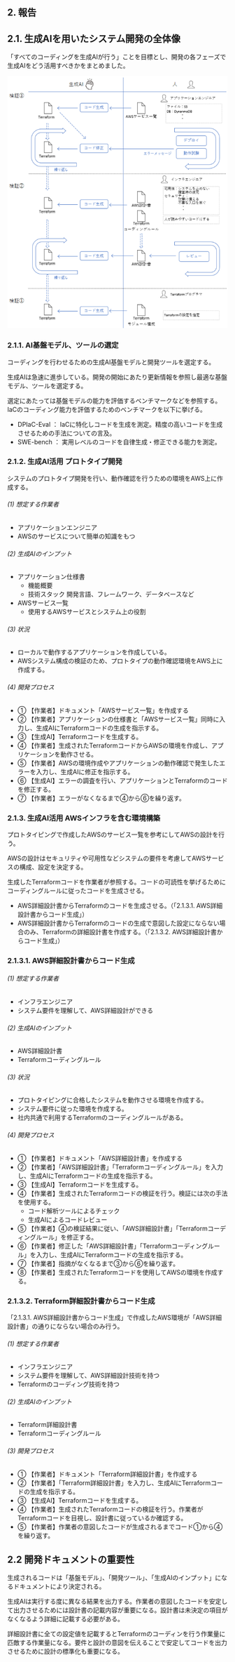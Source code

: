 ## 2. 報告

## 2.1. 生成AIを用いたシステム開発の全体像

「すべてのコーディングを生成AIが行う」ことを目標とし、開発の各フェーズで生成AIをどう活用すべきかをまとめました。

![](images/02_生成AI開発プロセス.png)

### 2.1.1. AI基盤モデル、ツールの選定

コーディングを行わせるための生成AI基盤モデルと開発ツールを選定する。

生成AIは急速に進歩している。開発の開始にあたり更新情報を参照し最適な基盤モデル、ツールを選定する。

選定にあたっては基盤モデルの能力を評価するベンチマークなどを参照する。IaCのコーディング能力を評価するためのベンチマークを以下に挙げる。

- DPIaC-Eval ： IaCに特化しコードを生成を測定。精度の高いコードを生成させるための手法についての言及。
- SWE-bench ： 実用レベルのコードを自律生成・修正できる能力を測定。

### 2.1.2. 生成AI活用 プロトタイプ開発

システムのプロトタイプ開発を行い、動作確認を行うための環境をAWS上に作成する。

###### (1) 想定する作業者

- アプリケーションエンジニア
- AWSのサービスについて簡単の知識をもつ

###### (2) 生成AIのインプット

- アプリケーション仕様書
    - 機能概要
    - 技術スタック 開発言語、フレームワーク、データベースなど
- AWSサービス一覧
    - 使用するAWSサービスとシステム上の役割

###### (3) 状況

- ローカルで動作するアプリケーションを作成している。
- AWSシステム構成の検証のため、プロトタイプの動作確認環境をAWS上に作成する。

###### (4) 開発プロセス

- ① 【作業者】ドキュメント「AWSサービス一覧」を作成する
- ② 【作業者】アプリケーションの仕様書と「AWSサービス一覧」同時に入力し、生成AIにTerraformコードの生成を指示する。
- ③ 【生成AI】Terraformコードを生成する。
- ④ 【作業者】生成されたTerraformコードからAWSの環境を作成し、アプリケーションを動作させる。
- ⑤ 【作業者】AWSの環境作成やアプリケーションの動作確認で発生したエラーを入力し、生成AIに修正を指示する。
- ⑥ 【生成AI】エラーの調査を行い、アプリケーションとTerraformのコードを修正する。
- ⑦ 【作業者】エラーがなくなるまで④から⑥を繰り返す。

### 2.1.3. 生成AI活用 AWSインフラを含む環境構築

プロトタイピングで作成したAWSのサービス一覧を参考にしてAWSの設計を行う。

AWSの設計はセキュリティや可用性などシステムの要件を考慮してAWSサービスの構成、設定を決定する。

生成したTerraformコードを作業者が参照する。コードの可読性を挙げるためにコーディングルールに従ったコードを生成させる。

- AWS詳細設計書からTerraformのコードを生成させる。（「2.1.3.1. AWS詳細設計書からコード生成」）
- AWS詳細設計書からTerraformのコードの生成で意図した設定にならない場合のみ、Terraformの詳細設計書を作成する。（「2.1.3.2. AWS詳細設計書からコード生成」）

### 2.1.3.1. AWS詳細設計書からコード生成

###### (1) 想定する作業者

- インフラエンジニア
- システム要件を理解して、AWS詳細設計ができる

###### (2) 生成AIのインプット

- AWS詳細設計書
- Terraformコーディングルール

###### (3) 状況

- プロトタイピングに合格したシステムを動作させる環境を作成する。
- システム要件に従った環境を作成する。
- 社内共通で利用するTerraformのコーディングルールがある。

###### (4) 開発プロセス

- ① 【作業者】ドキュメント「AWS詳細設計書」を作成する
- ② 【作業者】「AWS詳細設計書」「Terraformコーディングルール」を入力し、生成AIにTerraformコードの生成を指示する。
- ③ 【生成AI】Terraformコードを生成する。
- ④ 【作業者】生成されたTerraformコードの検証を行う。検証には次の手法を使用する。
     - コード解析ツールによるチェック
     - 生成AIによるコードレビュー
- ⑤ 【作業者】④の検証結果に従い、「AWS詳細設計書」「Terraformコーディングルール」を修正する。
- ⑥ 【作業者】修正した「AWS詳細設計書」「Terraformコーディングルール」を入力し、生成AIにTerraformコードの生成を指示する。
- ⑦ 【作業者】指摘がなくなるまで③から⑥を繰り返す。
- ⑧ 【作業者】生成されたTerraformコードを使用してAWSの環境を作成する。

### 2.1.3.2. Terraform詳細設計書からコード生成

「2.1.3.1. AWS詳細設計書からコード生成」で作成したAWS環境が「AWS詳細設計書」の通りにならない場合のみ行う。

###### (1) 想定する作業者

- インフラエンジニア
- システム要件を理解して、AWS詳細設計技術を持つ
- Terraformのコーディング技術を持つ

###### (2) 生成AIのインプット

- Terraform詳細設計書
- Terraformコーディングルール

###### (3) 開発プロセス

- ① 【作業者】ドキュメント「Terraform詳細設計書」を作成する
- ② 【作業者】「Terraform詳細設計書」を入力し、生成AIにTerraformコードの生成を指示する。
- ③ 【生成AI】Terraformコードを生成する。
- ④ 【作業者】生成されたTerraformコードの検証を行う。作業者がTerraformコードを目視し、設計書に従っているか確認する。
- ⑤ 【作業者】作業者の意図したコードが生成されるまでコード①から④を繰り返す。

## 2.2 開発ドキュメントの重要性

生成されるコードは「基盤モデル」、「開発ツール」、「生成AIのインプット」になるドキュメントにより決定される。

生成AIは実行する度に異なる結果を出力する。作業者の意図したコードを安定して出力させるためには設計書の記載内容が重要になる。設計書は未決定の項目がなくなるよう詳細に記載する必要がある。

詳細設計書に全ての設定値を記載するとTerraformのコーディンを行う作業量に匹敵する作業量になる。要件と設計の意図を伝えることで安定してコードを出力させるために設計の標準化も重要になる。
